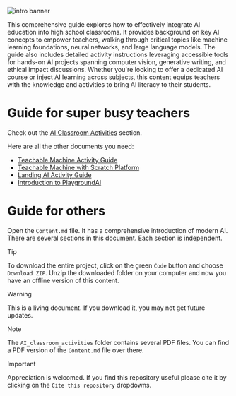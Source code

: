 ![intro banner](https://assets.playgroundai.com/9b711cf5-df60-4c60-91e6-f3488a2ce309.jpg)

This comprehensive guide explores how to effectively integrate AI education into high school classrooms. It provides background on key AI concepts to empower teachers, walking through critical topics like machine learning foundations, neural networks, and large language models. The guide also includes detailed activity instructions leveraging accessible tools for hands-on AI projects spanning computer vision, generative writing, and ethical impact discussions. Whether you're looking to offer a dedicated AI course or inject AI learning across subjects, this content equips teachers with the knowledge and activities to bring AI literacy to their students.

# Guide for super busy teachers
Check out the [AI Classroom Activities](./Content.md#ai-classroom-activities) section.

Here are all the other documents you need:
- [Teachable Machine Activity Guide](./AI_classroom_activities/TeachableMachine.pdf)
- [Teachable Machine with Scratch Platform](./AI_classroom_activities/TeachableMachinewithScratch.pdf)
- [Landing AI Activity Guide](./AI_classroom_activities/LandingAI.pdf)
- [Introduction to PlaygroundAI](./AI_classroom_activities/HowtousePlaygroundAI.pdf)

# Guide for others
Open the `Content.md` file. It has a comprehensive introduction of modern AI. There are several sections in this document. Each section is independent.

> [!TIP]
> To download the entire project, click on the green `Code` button and choose `Download ZIP`. Unzip the downloaded folder on your computer and now you have an offline version of this content. 

> [!WARNING]
> This is a living document. If you download it, you may not get future updates.

> [!NOTE]
> The `AI_classroom_activities` folder contains several PDF files. You can find a PDF version of the `Content.md` file over there.

>[!IMPORTANT]
> Appreciation is welcomed. If you find this repository useful please cite it by clicking on the `Cite this repository` dropdowns.